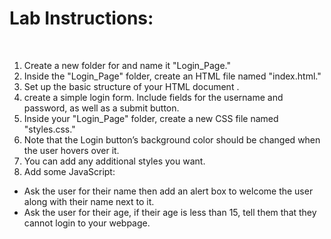 
# Lab Instructions:

<br>

1.	Create a new folder for and name it "Login_Page."
2.	Inside the "Login_Page" folder, create an HTML file named "index.html."
3.	Set up the basic structure of your HTML document .
4.	create a simple login form. Include fields for the username and password, as well as a submit button.
5.	Inside your "Login_Page" folder, create a new CSS file named "styles.css."
6.	Note that the Login button’s background color should be changed when the user hovers over it.
7.	You can add any additional styles you want.
8.	Add some JavaScript:
*	Ask the user for their name then add an alert box to welcome the user along with their name next to it.
*	Ask the user for their age, if their age is less than 15, tell them that they cannot login to your webpage.
